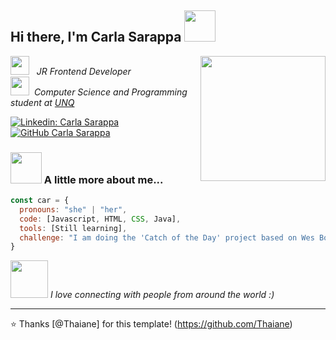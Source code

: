 <h2> Hi there, I'm Carla Sarappa <img src="https://media0.giphy.com/media/S8Gj5ShbFsH011mZIS/giphy.gif" width="50"></h2>
<img align='right' src="https://media2.giphy.com/media/L12Zh0n6ut42L1CeJg/giphy.gif" width="200">
<p><img src="https://media2.giphy.com/media/gLzyDbZHPBPkGmzvQH/giphy.gif" width="30">&nbsp;&nbsp;&nbsp;<em>JR Frontend Developer</br><img src="https://media2.giphy.com/media/gLzyDbZHPBPkGmzvQH/giphy.gif" width="30">&nbsp;&nbsp;Computer Science and Programming student at <a href="https://www.unq.edu.ar/">UNQ</a>
</em></p>

[![Linkedin: Carla Sarappa](https://img.shields.io/badge/-CarlaSarappa-blue?style=flat-square&logo=Linkedin&logoColor=white&link=https://www.linkedin.com/in/carlasarappa/)](https://www.linkedin.com/in/carlasarappa/)
[![GitHub Carla Sarappa](https://img.shields.io/github/followers/carlasarappa?label=follow&style=social)](https://github.com/carlasarappa)


### <img src="https://media3.giphy.com/media/ihAXNlpbVHMYiJy9ZP/giphy.gif" width="50"> A little more about me...  

```javascript
const car = {
  pronouns: "she" | "her",
  code: [Javascript, HTML, CSS, Java],
  tools: [Still learning],
  challenge: "I am doing the 'Catch of the Day' project based on Wes Bos' React for Beginners course"
}
```

<img src="https://media1.giphy.com/media/dUfpiUa5Qr4LspOwhL/giphy.gif" width="60"> <em>I love connecting with people from around the world :)</em>

---

⭐️ Thanks [@Thaiane] for this template! (https://github.com/Thaiane)

<!--
**carlasarappa/carlasarappa** is a ✨ _special_ ✨ repository because its `README.md` (this file) appears on your GitHub profile.

Here are some ideas to get you started:

- 🔭 I’m currently working on ...
- 🌱 I’m currently learning ...
- 👯 I’m looking to collaborate on ...
- 🤔 I’m looking for help with ...
- 💬 Ask me about ...
- 📫 How to reach me: ...
- 😄 Pronouns: ...
- ⚡ Fun fact: ...
### Hi there 👋
-->

